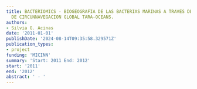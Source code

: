 ```yaml
---
title: BACTERIOMICS - BIOGEOGRAFIA DE LAS BACTERIAS MARINAS A TRAVES DEL PROYECTO
  DE CIRCUNNAVEGACION GLOBAL TARA-OCEANS.
authors:
- Silvia G. Acinas
date: '2011-01-01'
publishDate: '2024-08-14T09:35:58.329571Z'
publication_types:
- project
funding: 'MICINN'
summary: 'Start: 2011 End: 2012'
start: '2011'
end: '2012'
abstract: ' - '
---
```

